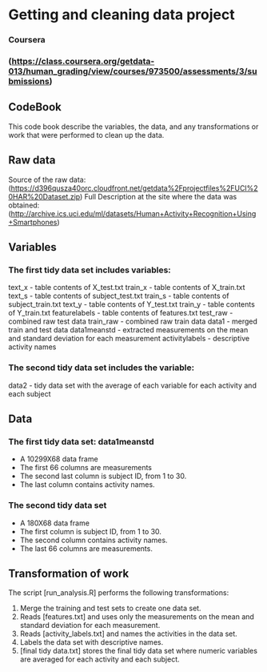 # Getting and cleaning data project

### Coursera
### (https://class.coursera.org/getdata-013/human_grading/view/courses/973500/assessments/3/submissions)


## CodeBook
This code book describe the variables, the data, and any transformations or work that were performed to clean up the data.


## Raw data
Source of the raw data:
(https://d396qusza40orc.cloudfront.net/getdata%2Fprojectfiles%2FUCI%20HAR%20Dataset.zip)
Full Description at the site where the data was obtained:
(http://archive.ics.uci.edu/ml/datasets/Human+Activity+Recognition+Using+Smartphones)


## Variables

### The first tidy data set includes variables:
text_x - table contents of X_test.txt
train_x - table contents of X_train.txt
text_s - table contents of subject_test.txt
train_s - table contents of subject_train.txt
text_y - table contents of Y_test.txt
train_y - table contents of Y_train.txt
featurelabels - table contents of features.txt
test_raw - combined raw test data
train_raw - combined raw train data
data1 - merged train and test data
data1meanstd - extracted measurements on the mean and standard deviation for each measurement
activitylabels - descriptive activity names

### The second tidy data set includes the variable:
data2 - tidy data set with the average of each variable for each activity and each subject


## Data

### The first tidy data set: data1meanstd
* A 10299X68 data frame
* The first 66 columns are measurements
* The second last column is subject ID, from 1 to 30.
* The last column contains activity names.

### The second tidy data set
* A 180X68 data frame
* The first column is subject ID, from 1 to 30.
* The second column contains activity names.
* The last 66 columns are measurements. 


## Transformation of work
The script [run_analysis.R] performs the following transformations:
1. Merge the training and test sets to create one data set.
2. Reads [features.txt] and uses only the measurements on the mean and standard deviation for each measurement.
3. Reads [activity_labels.txt] and names the activities in the data set.
4. Labels the data set with descriptive names.
5. [final tidy data.txt] stores the final tidy data set where numeric variables are averaged for each activity and each subject.


